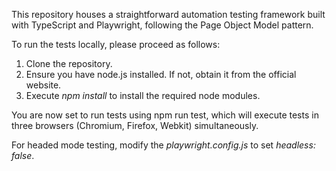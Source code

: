 This repository houses a straightforward automation testing framework built with TypeScript and Playwright, following the Page Object Model pattern.

To run the tests locally, please proceed as follows:

1. Clone the repository.
2. Ensure you have node.js installed. If not, obtain it from the official website.
3. Execute *npm install* to install the required node modules.


You are now set to run tests using npm run test, which will execute tests in three browsers (Chromium, Firefox, Webkit) simultaneously.

For headed mode testing, modify the *playwright.config.js* to set *headless: false*.
